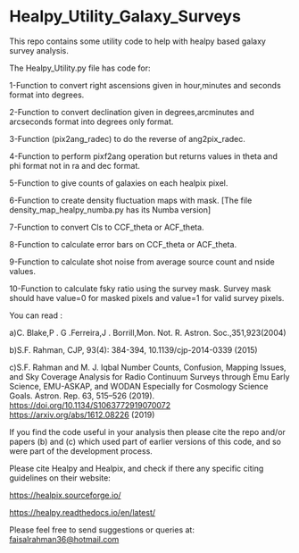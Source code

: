 # Healpy_Utility_Galaxy_Surveys

This repo contains some utility code to help with healpy based galaxy survey analysis.

The Healpy_Utility.py file has code for:

1-Function to convert right ascensions given in hour,minutes and seconds format into degrees.

2-Function to convert declination given in degrees,arcminutes and arcseconds format into degrees only format.

3-Function (pix2ang_radec) to do the reverse of ang2pix_radec.

4-Function to perform pixf2ang operation but returns values in theta and phi format not in ra and dec format.

5-Function to give counts of galaxies on each healpix pixel. 

6-Function to create density fluctuation maps with mask. [The file density_map_healpy_numba.py has its Numba version]

7-Function to convert Cls to CCF_theta or ACF_theta.

8-Function to calculate error bars on CCF_theta or ACF_theta.

9-Function to calculate shot noise from average source count and nside values.

10-Function to calculate fsky ratio using the survey mask. Survey mask should have value=0 for masked pixels and value=1 for valid survey pixels. 

You can read :

a)C. Blake,P . G .Ferreira,J . Borrill,Mon. Not. R. Astron. Soc.,351,923(2004) 

b)S.F. Rahman, CJP, 93(4): 384-394, 10.1139/cjp-2014-0339 (2015)

c)S.F. Rahman and M. J. Iqbal Number Counts, Confusion, Mapping Issues, and Sky Coverage Analysis for Radio Continuum Surveys through Emu Early Science, EMU-ASKAP, and WODAN Especially for Cosmology Science Goals. Astron. Rep. 63, 515–526 (2019). https://doi.org/10.1134/S1063772919070072 https://arxiv.org/abs/1612.08226 (2019)

If you find the code useful in your analysis then please cite the repo and/or papers (b) and (c) which used part of earlier versions of this code, and so were part of the development process.

Please cite Healpy and Healpix, and check if there any specific citing guidelines on their website:

https://healpix.sourceforge.io/

https://healpy.readthedocs.io/en/latest/



Please feel free to send suggestions or queries at: faisalrahman36@hotmail.com

    
    
